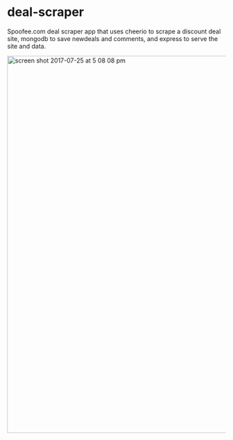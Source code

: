 # deal-scraper
Spoofee.com deal scraper app that uses cheerio to scrape a discount deal site, mongodb to save newdeals and comments, and express to serve the site and data.

<img width="868" alt="screen shot 2017-07-25 at 5 08 08 pm" src="https://user-images.githubusercontent.com/24326243/28598963-f3684b2a-715b-11e7-8d18-7357d0f1572d.png">
